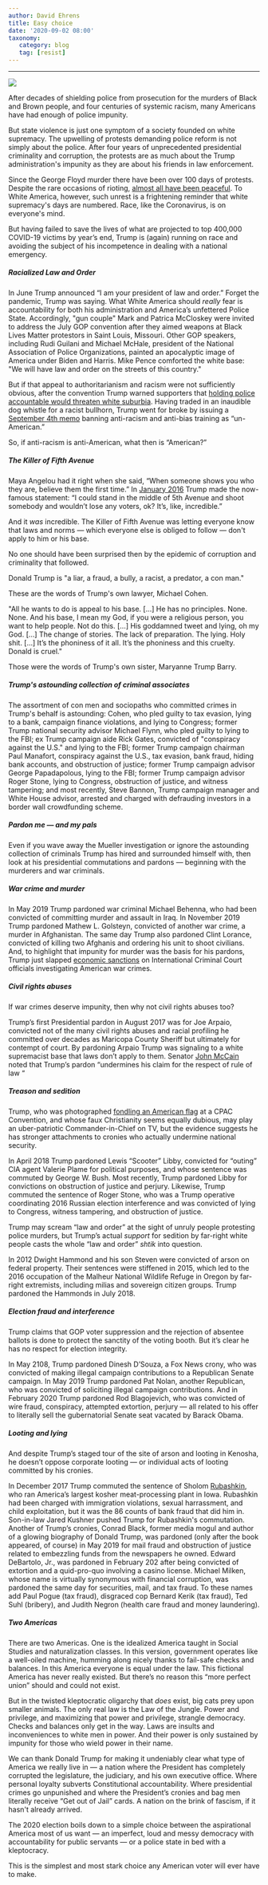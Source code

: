 ```yaml
---
author: David Ehrens
title: Easy choice
date: '2020-09-02 08:00'
taxonomy:
   category: blog
   tag: [resist]
---
```

---

<img src="trumpolini.jpg" style="zoom:99%;" />

After decades of shielding police from prosecution for the murders of Black and Brown people, and four centuries of systemic racism, many Americans have had enough of police impunity. 

But state violence is just one symptom of a society founded on white supremacy. The upwelling of protests demanding police reform is not simply about the police. After four years of unprecedented presidential criminality and corruption, the protests are as much about the Trump administration's impunity as they are about his friends in law enforcement.

Since the George Floyd murder there have been over 100 days of protests. Despite the rare occasions of rioting, [almost all have been peaceful](https://www.theguardian.com/world/2020/sep/05/nearly-all-black-lives-matter-protests-are-peaceful-despite-trump-narrative-report-finds). To White America, however, such unrest is a frightening reminder that white supremacy's days are numbered. Race, like the Coronavirus, is on everyone's mind.

But having failed to save the lives of what are projected to top 400,000 COVID-19 victims by year’s end, Trump is (again) running on race and avoiding the subject of his incompetence in dealing with a national emergency.

##### Racialized Law and Order

In June Trump announced “I am your president of law and order.” Forget the pandemic, Trump was saying. What White America should *really* fear is accountability for both his administration and America’s unfettered Police State. Accordingly, "gun couple" Mark and Patrica McCloskey were invited to address the July GOP convention after they aimed weapons at Black Lives Matter protestors in Saint Louis, Missouri. Other GOP speakers, including Rudi Guilani and Michael McHale, president of the National Association of Police Organizations, painted an apocalyptic image of America under Biden and Harris. Mike Pence comforted the white base: "We will have law and order on the streets of this country."

But if that appeal to authoritarianism and racism were not sufficiently obvious, after the convention Trump warned supporters that [holding police accountable would threaten white suburbia](https://www.nytimes.com/2020/07/29/us/politics/trump-suburbs-housing-white-voters.html). Having traded in an inaudible dog whistle for a racist bullhorn, Trump went for broke by issuing a [September 4th memo](https://context-cdn.washingtonpost.com/notes/prod/default/documents/84f300c2-533a-46b3-bf40-4c913593347a/note/4fe8fea2-9986-4264-ae4c-ec4b9054f715.#page=1) banning anti-racism and anti-bias training as “un-American.” 

So, if anti-racism is anti-American, what then is “American?”

##### The Killer of Fifth Avenue

Maya Angelou had it right when she said, “When someone shows you who they are, believe them the first time.” In [January 2016](https://www.nbcnews.com/politics/2016-election/trump-says-he-could-shoot-somebody-still-maintain-support-n502911) Trump made the now-famous statement: “I could stand in the middle of 5th Avenue and shoot somebody and wouldn’t lose any voters, ok? It’s, like, incredible.” 

And it *was* incredible. The Killer of Fifth Avenue was letting everyone know that laws and norms — which everyone else is obliged to follow — don't apply to him or his base.

No one should have been surprised then by the epidemic of corruption and criminality that followed.

Donald Trump is "a liar, a fraud, a bully, a racist, a predator, a con man." 

These are the words of Trump's own lawyer, Michael Cohen. 

"All he wants to do is appeal to his base. [...] He has no principles. None. None. And his base, I mean my God, if you were a religious person, you want to help people. Not do this. [...] His goddamned tweet and lying, oh my God. [...] The change of stories. The lack of preparation. The lying. Holy shit. [...] It’s the phoniness of it all. It’s the phoniness and this cruelty. Donald is cruel."

Those were the words of Trump's own sister, Maryanne Trump Barry.

##### Trump's astounding collection of criminal associates

The assortment of con men and sociopaths who committed crimes in Trump's behalf is astounding: Cohen, who pled guilty to tax evasion, lying to a bank, campaign finance violations, and lying to Congress; former Trump national security advisor Michael Flynn, who pled guilty to lying to the FBI; ex Trump campaign aide Rick Gates, convicted of "conspiracy against the U.S." and lying to the FBI; former Trump campaign chairman Paul Manafort, conspiracy against the U.S., tax evasion, bank fraud, hiding bank accounts, and obstruction of justice; former Trump campaign advisor George Papadapolous, lying to the FBI; former Trump campaign advisor Roger Stone, lying to Congress, obstruction of justice, and witness tampering; and most recently, Steve Bannon, Trump campaign manager and White House advisor, arrested and charged with defrauding investors in a border wall crowdfunding scheme.

##### Pardon me — and my pals

Even if you wave away the Mueller investigation or ignore the astounding collection of criminals Trump has hired and surrounded himself with, then look at his presidential commutations and pardons — beginning with the murderers and war criminals.

##### War crime and murder

In May 2019 Trump pardoned war criminal Michael Behenna, who had been convicted of committing murder and assault in Iraq. In November 2019 Trump pardoned Mathew L. Golsteyn, convicted of another war crime, a murder in Afghanistan. The same day Trump also pardoned Clint Lorance, convicted of killing two Afghanis and ordering his unit to shoot civilians. And, to highlight that impunity for murder was the basis for his pardons, Trump just slapped [economic sanctions](https://abcnews.go.com/Politics/pompeo-slams-international-court-trump-approves-economic-sanctions/story?id=71198898) on International Criminal Court officials investigating American war crimes.

##### Civil rights abuses

If war crimes deserve impunity, then why not civil rights abuses too?

Trump’s first Presidential pardon in August 2017 was for Joe Arpaio, convicted not of the many civil rights abuses and racial profiling he committed over decades as Maricopa County Sheriff but ultimately for contempt of court. By pardoning Arpaio Trump was signaling to a white supremacist base that laws don’t apply to them. Senator [John McCain](https://www.huffingtonpost.com.au/entry/john-mccain-trump-arpaio_n_59a17023e4b05710aa5c7fdc) noted that Trump’s pardon “undermines his claim for the respect of rule of law “

##### Treason and sedition

Trump, who was photographed [fondling an American flag](https://nymag.com/intelligencer/2020/02/watch-trump-fondle-an-american-flag-at-cpac.html) at a CPAC Convention, and whose faux Christianity seems equally dubious, may play an uber-patriotic Commander-in-Chief on TV, but the evidence suggests he has stronger attachments to cronies who actually undermine national security. 

In April 2018 Trump pardoned Lewis “Scooter” Libby, convicted for “outing” CIA agent Valerie Plame for political purposes, and whose sentence was commuted by George W. Bush. Most recently, Trump pardoned Libby for convictions on obstruction of justice and perjury. Likewise, Trump commuted the sentence of Roger Stone, who was a Trump operative coordinating 2016 Russian election interference and was convicted of lying to Congress, witness tampering, and obstruction of justice.

Trump may scream “law and order” at the sight of unruly people protesting police murders, but Trump’s actual *support* for sedition by far-right white people casts the whole “law and order” *shtik* into question.

In 2012 Dwight Hammond and his son Steven were convicted of arson on federal property. Their sentences were stiffened in 2015, which led to the 2016 occupation of the Malheur National Wildlife Refuge in Oregon by far-right extremists, including milias and sovereign citizen groups. Trump pardoned the Hammonds in July 2018.

##### Election fraud and interference

Trump claims that GOP voter suppression and the rejection of absentee ballots is done to protect the sanctity of the voting booth. But it’s clear he has no respect for election integrity.

In May 2108, Trump pardoned Dinesh D’Souza, a Fox News crony, who was convicted of making illegal campaign contributions to a Republican Senate campaign. In May 2019 Trump pardoned Pat Nolan, another Republican, who was convicted of soliciting illegal campaign contributions. And in February 2020 Trump pardoned Rod Blagojevich, who was convicted of wire fraud, conspiracy, attempted extortion, perjury — all related to his offer to literally sell the gubernatorial Senate seat vacated by Barack Obama.

##### Looting and lying

And despite Trump’s staged tour of the site of arson and looting in Kenosha, he doesn’t oppose corporate looting — or individual acts of looting committed by his cronies. 

In December 2017 Trump commuted the sentence of Sholom [Rubashkin](https://fortune.com/2017/12/21/trump-commute-sentence-sholom-rubashkin/), who ran America’s largest kosher meat-processing plant in Iowa. Rubashkin had been charged with immigration violations, sexual harrassment, and child exploitation, but it was the 86 counts of bank fraud that did him in. Son-in-law Jared Kushner pushed Trump for Rubashkin's commutation. Another of Trump’s cronies, Conrad Black, former media mogul and author of a glowing biography of Donald Trump, was pardoned (only after the book appeared, of course) in May 2019 for mail fraud and obstruction of justice related to embezzling funds from the newspapers he owned. Edward DeBartolo, Jr., was pardoned in February 202 after being convicted of extortion and a quid-pro-quo involving a casino license. Michael Milken, whose name is virtually synonymous with financial corruption, was pardoned the same day for securities, mail, and tax fraud. To these names add Paul Pogue (tax fraud), disgraced cop Bernard Kerik (tax fraud), Ted Suhl (bribery), and Judith Negron (health care fraud and money laundering).

##### Two Americas

There are two Americas. One is the idealized America taught in Social Studies and naturalization classes. In this version, government operates like a well-oiled machine, humming along nicely thanks to fail-safe checks and balances. In this America everyone is equal under the law. This fictional America has never really existed. But there’s no reason this “more perfect union” should and could not exist.

But in the twisted kleptocratic oligarchy that *does* exist, big cats prey upon smaller animals. The only real law is the Law of the Jungle. Power and privilege, and maximizing that power and privilege, strangle democracy. Checks and balances only get in the way. Laws are insults and inconveniences to white men in power. And their power is only sustained by impunity for those who wield power in their name.

We can thank Donald Trump for making it undeniably clear what type of America we really live in — a nation where the President has completely corrupted the legislature, the judiciary, and his own executive office. Where personal loyalty subverts Constitutional accountability. Where presidential crimes go unpunished and where the President’s cronies and bag men literally receive “Get out of Jail” cards. A nation on the brink of fascism, if it hasn't already arrived.

The 2020 election boils down to a simple choice between the aspirational America most of us want — an imperfect, loud and messy democracy with accountability for public servants — or a police state in bed with a kleptocracy.

This is the simplest and most stark choice any American voter will ever have to make.
